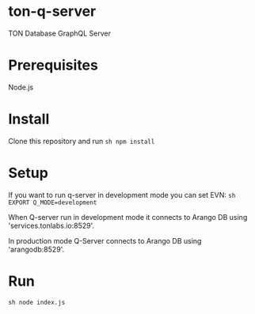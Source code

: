 # ton-q-server
TON Database GraphQL Server

# Prerequisites

Node.js

# Install

Clone this repository and run
`sh
npm install
`

# Setup
 
 If you want to run q-server in development mode you can set EVN:
 `sh
 EXPORT Q_MODE=development
 `
 
 When Q-server run in development mode it connects to Arango DB using 'services.tonlabs.io:8529'.
 
 In production mode Q-Server connects to Arango DB using 'arangodb:8529'.
 
# Run

`sh
node index.js
`
